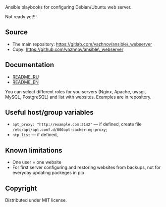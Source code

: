 Ansible playbooks for configuring Debian/Ubuntu web server.

Not ready yet!!!

## Source

* The main repository: https://gitlab.com/vazhnov/ansible\_webserver
* Copy: https://github.com/vazhnov/ansible\_webserver

## Documentation

* [README\_RU](README_RU.md)
* [README\_EN](README_EN.md)


You can select different roles for you servers (Nginx, Apache, uwsgi, MySQL, PostgreSQL) and list with websites.
Examples are in repository.

## Useful host/group variables

* `apt_proxy: "http://example.com:3142"` — if defined, create file `/etc/apt/apt.conf.d/000apt-cacher-ng-proxy`;
* `ntp_list` — if defined,

## Known limitations

* One user = one website
* For first server configuring and restoring websites from backups, not for everyday updating packeges in pip

## Copyright

Distributed under MIT license.
